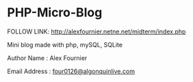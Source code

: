 PHP-Micro-Blog
==============

FOLLOW LINK: http://alexfournier.netne.net/midterm/index.php 

Mini blog made with php, mySQL, SQLite

Author Name : Alex Fournier

Email Address : four0126@algonquinlive.com
